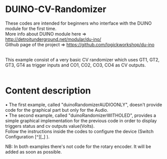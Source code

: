 # DUINO-CV-Randomizer

These codes are intended for beginners who interface with the DUINO module for the first time.<br>
More info about DUINO module here => http://detroitunderground.net/modular/du-ino/ <br>
Github page of the project => https://github.com/logickworkshop/du-ino <br><br>

This example consist of a very basic CV randomizer which uses GT1, GT2, GT3, GT4 as trigger inputs and CO1, CO2, CO3, CO4 as CV outputs.<br><br>

# Content description 
• The first example, called "duinoRandomizerAUDIOONLY", doesn't provide code for the graphical part but only for the Audio.<br>
• The second example, called "duinoRandomizerWITHOLED", provides a simple graphical implementation for the previous code in order to display triggers status and cv outputs value(Volts). <br>
Follow the instructions inside the codes to configure the device (Switch Configuration [^][_] ).

NB:
In both examples there's not code for the rotary encoder. It will be added as soon as possible. 
